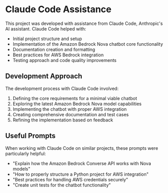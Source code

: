 # Claude Code Assistance

This project was developed with assistance from Claude Code, Anthropic's AI assistant. Claude Code helped with:

- Initial project structure and setup
- Implementation of the Amazon Bedrock Nova chatbot core functionality
- Documentation creation and formatting
- Best practices for AWS Bedrock integration
- Testing approach and code quality improvements

## Development Approach

The development process with Claude Code involved:

1. Defining the core requirements for a minimal viable chatbot
2. Exploring the latest Amazon Bedrock Nova model capabilities
3. Implementing the chatbot with proper AWS integration
4. Creating comprehensive documentation and test cases
5. Refining the implementation based on feedback

## Useful Prompts

When working with Claude Code on similar projects, these prompts were particularly helpful:

- "Explain how the Amazon Bedrock Converse API works with Nova models"
- "How to properly structure a Python project for AWS integration"
- "Best practices for handling AWS credentials securely"
- "Create unit tests for the chatbot functionality"
